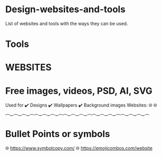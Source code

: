 # Design-websites-and-tools
List of websites and tools with the ways they can be used. 
# Tools


# WEBSITES
# Free images, videos, PSD, AI, SVG
Used for 
✔️ Designs
✔️ Wallpapers
✔️ Background images
Websites:
🌐
🌐
︵‿︵‿︵‿︵︵‿︵‿︵‿︵︵‿︵‿︵‿︵︵‿︵‿︵‿︵︵‿︵‿︵‿︵


# Bullet Points or symbols

🌐 https://www.symbolcopy.com/
🌐 https://emojicombos.com/website
